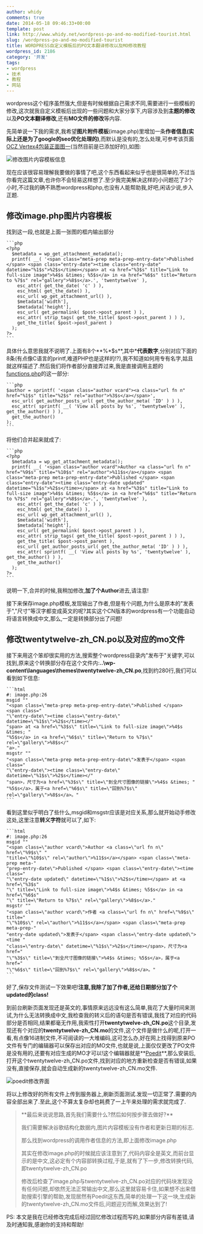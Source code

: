 ```yaml
---
author: whidy
comments: true
date: 2014-05-18 09:46:33+00:00
template: post
link: http://www.whidy.net/wordpress-po-and-mo-modified-tourist.html
slug: /wordpress-po-and-mo-modified-tourist
title: WORDPRESS自定义模板后的PO文本翻译修改以及MO修改教程
wordpress_id: 2186
category: '开发'
tags:
- wordpress
- 技术
- 教程
- 网站
---
```


wordpress这个程序虽然强大,但是有时候根据自己需求不同,需要进行一些模板的修改,这次就我自定义模板后出现的一些问题和大家分享下,内容涉及到**主题的修改**以及**PO文本翻译修改**,还有**MO文件的修改**等内容.

先简单说一下我的需求,我希望**图片附件模板**(image.php)里增加一条**作者信息(实际上还是为了google的seo优化处理的)**,而默认是没有的,怎么处理,可参考该页面[OCZ Vertex4包装正面图一](http://www.whidy.net/ssd-ocz-vertex4-reviews-pictures.html/ocz-vertex4-front-1)(当然目前是已添加好的),如图:

![修改图片内容模板信息](http://www.whidy.net/wp-content/uploads/2014/05/modified-content-info-400x259.png)

现在应该很容易理解我要做的事情了吧,这个东西看起来似乎也是很简单的,不过当你看完这篇文章,也许你不会轻易这样想了.至少我完美解决这样的小问题花了3个小时,不过我的确不熟悉wordpress和php,也没有人能帮助我,好吧,闲话少说,步入正题.<!-- more -->


## 修改image.php图片内容模板


找到这一段,也就是上面一张图的框内输出部分


    
    ```php
    <?php
      $metadata = wp_get_attachment_metadata();
      printf( __( '<span class="meta-prep meta-prep-entry-date">Published </span> <span class="entry-date"><time class="entry-date" datetime="%1$s">%2$s</time></span> at <a href="%3$s" title="Link to full-size image">%4$s &times; %5$s</a> in <a href="%6$s" title="Return to %7$s" rel="gallery">%8$s</a>.', 'twentytwelve' ),
        esc_attr( get_the_date( 'c' ) ),
        esc_html( get_the_date() ),
        esc_url( wp_get_attachment_url() ),
        $metadata['width'],
        $metadata['height'],
        esc_url( get_permalink( $post->post_parent ) ),
        esc_attr( strip_tags( get_the_title( $post->post_parent ) ) ),
        get_the_title( $post->post_parent )
      );
    ?>
    ```



具体什么意思我就不说明了.上面有8个**%*$s**,其中*****代表**数字**,分别对应下面的8条(有点像C语言的printf,难道PHP也是这样的!?),我不知道如何用专有名字,姑且就这样描述了.然后我们将作者部分直接弄过来,我是直接调用主题的[functions.php](http://www.whidy.net/google-web-tool-structured-data-errors.html)的这一部分:


    
    ```php
    $author = sprintf( '<span class="author vcard"><a class="url fn n" href="%1$s" title="%2$s" rel="author">%3$s</a></span>',
      esc_url( get_author_posts_url( get_the_author_meta( 'ID' ) ) ),
      esc_attr( sprintf( __( 'View all posts by %s', 'twentytwelve' ), get_the_author() ) ),
      get_the_author()
    );
    ```



将他们合并起来就成了:


    
    ```php
    <?php
      $metadata = wp_get_attachment_metadata();
      printf( __( '<span class="author vcard">Author <a class="url fn n" href="%9$s" title="%10$s" rel="author">%11$s</a></span> <span class="meta-prep meta-prep-entry-date">Published </span> <span class="entry-date"><time class="entry-date updated" datetime="%1$s">%2$s</time></span> at <a href="%3$s" title="Link to full-size image">%4$s &times; %5$s</a> in <a href="%6$s" title="Return to %7$s" rel="gallery">%8$s</a>.', 'twentytwelve' ),
        esc_attr( get_the_date( 'c' ) ),
        esc_html( get_the_date() ),
        esc_url( wp_get_attachment_url() ),
        $metadata['width'],
        $metadata['height'],
        esc_url( get_permalink( $post->post_parent ) ),
        esc_attr( strip_tags( get_the_title( $post->post_parent ) ) ),
        get_the_title( $post->post_parent ),
        esc_url( get_author_posts_url( get_the_author_meta( 'ID' ) ) ),
        esc_attr( sprintf( __( 'View all posts by %s', 'twentytwelve' ), get_the_author() ) ),
        get_the_author()
      );
    ?>
    ```



说明一下,合并的时候,我稍加修改,**加了个Author**进去,请注意!

接下来保存image.php模板,发现输出了作者,但是有个问题,为什么是原本的"发表于","尺寸"等汉字都变成英文的呢?其实这个CN版本的wordpress有一个功能自动将语言转换成中文,那么,一定是转换部分出了问题!


## 修改twentytwelve-zh_CN.po以及对应的mo文件


接下来用这个笨却很实用的方法,搜索整个wordpress目录内"发布于"关键字,可以找到,原来这个转换部分存在这个文件内:**..\wp-content\languages\themes\twentytwelve-zh_CN.po**,找到约280行,我们可以看到如下信息:


    
    ```html
    #: image.php:26
    msgid ""
    "<span class=\"meta-prep meta-prep-entry-date\">Published </span> <span class="
    "\"entry-date\"><time class=\"entry-date\" datetime=\"%1$s\">%2$s</time></"
    "span> at <a href=\"%3$s\" title=\"Link to full-size image\">%4$s &times; "
    "%5$s</a> in <a href=\"%6$s\" title=\"Return to %7$s\" rel=\"gallery\">%8$s</"
    "a>."
    msgstr ""
    "<span class=\"meta-prep meta-prep-entry-date\">发表于</span> <span class="
    "\"entry-date\"><time class=\"entry-date\" datetime=\"%1$s\">%2$s</time></"
    "span>，尺寸为<a href=\"%3$s\" title=\"到全尺寸图像的链接\">%4$s &times; "
    "%5$s</a>，属于<a href=\"%6$s\" title=\"回到%7$s\" rel=\"gallery\">%8$s</a>。"
    ```



看到这里似乎明白了些什么,msgid和msgstr应该是对应关系,那么就开始动手修改这处,这里注意**转义字符**就可以了,如下:


    
    ```html
    #: image.php:26
    msgid ""
    "<span class=\"author vcard\">Author <a class=\"url fn n\" href=\"%9$s\" "
    "title=\"%10$s\" rel=\"author\">%11$s</a></span> <span class=\"meta-prep meta-"
    "prep-entry-date\">Published </span> <span class=\"entry-date\"><time class="
    "\"entry-date updated\" datetime=\"%1$s\">%2$s</time></span> at <a href=\"%3$s"
    "\" title=\"Link to full-size image\">%4$s &times; %5$s</a> in <a href=\"%6$s"
    "\" title=\"Return to %7$s\" rel=\"gallery\">%8$s</a>."
    msgstr ""
    "<span class=\"author vcard\">作者 <a class=\"url fn n\" href=\"%9$s\" title="
    "\"%10$s\" rel=\"author\">%11$s</a></span> <span class=\"meta-prep meta-prep-"
    "entry-date updated\">发表于</span> <span class=\"entry-date updated\"><time "
    "class=\"entry-date\" datetime=\"%1$s\">%2$s</time></span>，尺寸为<a href="
    "\"%3$s\" title=\"到全尺寸图像的链接\">%4$s &times; %5$s</a>，属于<a href="
    "\"%6$s\" title=\"回到%7$s\" rel=\"gallery\">%8$s</a>。"
    ```



好了,保存文件测试一下效果吧!**注意,我除了加了作者,还给日期部分加了个updated的class!**

到前台刷新页面发现还是英文的,事情原来远远没有这么简单,我花了大量时间来测试,为什么无法转换成中文,我检查我的转义后的语句是否有错误,我找了对应的代码部分是否相同,结果都毫无作用,我索性打开**twentytwelve-zh_CN.po**这个目录,发现还有个对应的**twentytwelve-zh_CN.mo**的文件,这个文件是做什么的呢,打开一看,有点像16进制文件,不可阅读的一大堆编码,这可怎么办,好在网上找得到原来PO文件有专门的编辑器可以保存出对应的MO文件,也就是说,上面仅仅更改了PO文件是没有用的,还要有对应生成的MO才可以!这个编辑器就是**[Poedit](http://poedit.net/dl/Poedit-1.6.5-setup.exe)**,那么安装后,打开这个twentytwelve-zh_CN.po文件,找到对应的地方重新检查是否有错误,如果没有,直接保存,就会自动生成新的twentytwelve-zh_CN.mo文件.

![poedit修改界面](http://www.whidy.net/wp-content/uploads/2014/05/poedit-400x248.png)

将以上修改好的所有文件上传到服务器上,刷新页面测试.发现一切正常了.需要的内容全部出来了.至此,这个不算太复杂却也耗费了一上午来处理的需求就完成了.


<blockquote>**最后来说说思路,首先我们需要什么?然后如何按步骤去做好?**

我们需要解决谷歌结构化数据内,图片内容模板没有作者和更新日期的标志.

那么找到wordpress的调用作者信息的方法,即上面修改image.php

其实在修改image.php的时候就应该注意到了,代码内容全是英文,而前台显示的是中文,这必定有个内容部转换过程,于是,就有了下一步,修改转换代码,即twentytwelve-zh_CN.po

修改后检查了image.php与twentytwelve-zh_CN.po对应的代码块发现没有任何问题,却依然无法正常输出中文,那么这里就容易卡住,如果想不出来借助搜索引擎的帮助,发现居然有Poedit这东西,简单的处理一下这一块,生成新的twentytwelve-zh_CN.mo文件后,问题迎刃而解,效果达到了!</blockquote>


PS: 本文是我在已经修改完成后经过回忆修改过程而写的,如果部分内容有差错,请及时通知我,感谢你的支持和帮助!
